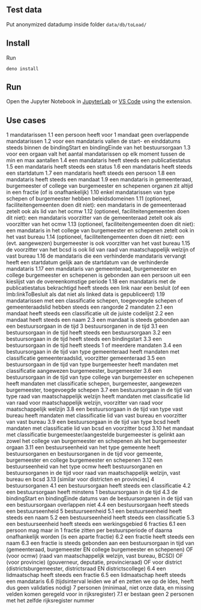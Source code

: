 ## Test data

Put anonymized datadump inside folder `data/db/toLoad/`

## Install

Run 
```
deno install
```

## Run

Open the Jupyter Notebook in [JupyterLab](https://jupyter.org/install) or [VS Code](https://docs.deno.com/runtime/reference/cli/jupyter/) using the extension.

## Use cases

1 mandatarissen
1.1 een persoon heeft voor 1 mandaat geen overlappende mandatarissen
1.2 voor een mandataris vallen de start- en einddatums steeds binnen de 
bindingStart en bindingEinde van het bestuursorgaan
1.3 voor een orgaan valt het aantal mandatarissen op elk moment tussen 
de min en max aantallen
1.4 een mandataris heeft steeds een publicatiestatus
1.5 een mandataris heeft steeds een status
1.6 een mandataris heeft steeds een startdatum
1.7 een mandataris heeft steeds een persoon
1.8 een mandataris heeft steeds een mandaat
1.9 een mandataris in gemeenteraad, burgemeester of college van 
burgemeester en schepenen organen zit altijd in een fractie (of is 
onafhankelijk)
1.10 enkel mandatarissen van type schepen of burgemeester hebben 
beleidsdomeinen
1.11 (optioneel, faciliteitengemeenten doen dit niet): een mandataris in 
de gemeenteraad zetelt ook als lid van het ocmw
1.12 (optioneel, faciliteitengemeenten doen dit niet): een mandataris 
voorzitter van de gemeenteraad zetelt ook als voorzitter van het ocmw
1.13 (optioneel, faciliteitengemeenten doen dit niet): een mandataris in 
het college van burgemeester en schepenen zetelt ook in het vast bureau
1.14 (optioneel, faciliteitengemeenten doen dit niet): een (evt. 
aangewezen) burgemeester is ook voorzitter van het vast bureau
1.15 de voorzitter van het bcsd is ook lid van raad van maatschappelijk 
welzijn of vast bureau
1.16 de mandataris die een verhinderde mandataris vervangt heeft een 
startdatum gelijk aan de startdatum van de verhinderde mandataris
1.17 een mandataris van gemeenteraad, burgemeester en college 
burgemeester en schepenen is gebonden aan een persoon uit een kieslijst 
van de overeenkomstige periode
1.18 een mandataris met de publicatiestatus bekrachtigd heeft steeds een 
link naar een besluit (of een lmb:linkToBesluit als dat niet als linked 
data is gepubliceerd)
1.19 mandatarissen met een classificatie schepen, toegevoegde schepen of 
gemeenteraadslid hebben steeds een rangorde
2 mandaten
2.1 een mandaat heeft steeds een classificatie uit de juiste codelijst
2.2 een mandaat heeft steeds een naam
2.3 een mandaat is steeds gebonden aan een bestuursorgaan in de tijd
3 bestuursorganen in de tijd
3.1 een bestuursorgaan in de tijd heeft steeds een bestuursorgaan
3.2 een bestuursorgaan in de tijd heeft steeds een bindingstart
3.3 een bestuursorgaan in de tijd heeft steeds 1 of meerdere mandaten
3.4 een bestuursorgaan in de tijd van type gemeenteraad heeft mandaten 
met classificatie gemeenteraadslid, voorzitter gemeenteraad
3.5 een bestuursorgaan in de tijd van type burgemeester heeft mandaten 
met classificatie aangewezen burgemeester, burgemeester
3.6 een bestuursorgaan in de tijd van type college van burgemeester en 
schepenen heeft mandaten met classificatie schepen, burgemeester, 
aangewezen burgemeester, toegevoegde schepen
3.7 een bestuursorgaan in de tijd van type raad van maatschappelijk 
welzijn heeft mandaten met classificatie lid van raad voor 
maatschappelijk welzijn, voorzitter van raad voor maatschappelijk welzijn
3.8 een bestuursorgaan in de tijd van type vast bureau heeft mandaten 
met classificatie lid van vast bureau en voorzitter van vast bureau
3.9 een bestuursorgaan in de tijd van type bcsd heeft mandaten met 
classificatie lid van bcsd en voorzitter bcsd
3.10 het mandaat met classificatie burgemeester/aangestelde burgemeester 
is gelinkt aan zowel het college van burgemeester en schepenen als het 
burgemeester orgaan
3.11 een bestuurseenheid van het type gemeente heeft bestuursorganen en 
bestuursorganen in de tijd voor gemeente, burgemeester en college 
burgemeester en schepenen
3.12 een bestuurseenheid van het type ocmw heeft bestuursorganen en 
bestuursorganen in de tijd voor raad van maatschappelijk welzijn, vast 
bureau en bcsd
3.13 [similar voor districten en provincies]
4 bestuursorganen
4.1 een bestuursorgaan heeft steeds een classificatie
4.2 een bestuursorgaan heeft minstens 1 bestuursorgaan in de tijd
4.3 de bindingStart en bindingEinde datums van de bestuursorganen in de 
tijd van een bestuursorgaan overlappen niet
4.4 een bestuursorgaan heeft steeds een bestuurseenheid
5 bestuurseenheid
5.1 een bestuurseenheid heeft steeds een naam
5.2 een bestuurseenheid heeft steeds een classificatie
5.3 een bestuurseenheid heeft steeds een werkingsgebied
6 fracties
6.1 een persoon mag maar in 1 fractie zitten per bestuursperiode of 
daarna onafhankelijk worden (is een aparte fractie)
6.2 een fractie heeft steeds een naam
6.3 een fractie is steeds gebonden aan een bestuursorgaan in tijd van 
(gemeenteraad, burgemeester EN college burgemeester en schepenen) OF 
(voor ocmw) (raad van maatschappelijk welzijn, vast bureau, BCSD) OF 
(voor provincie) (gouverneur, deputatie, provincieraad) OF voor district 
(districtsburgemeester, districtsraad EN districtscollege)
6.4 een lidmaatschap heeft steeds een fractie
6.5 een lidmaatschap heeft steeds een mandataris
6.6 (tijdsinterval leiden we af en zetten we op de ldes, heeft dus geen 
validaties nodig)
7 personen (minimaal, niet onze data, en missing velden komen geregeld 
voor in rijksregister)
7.1 er bestaan geen 2 personen met het zelfde rijksregister nummer